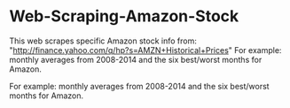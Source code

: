 # Web-Scraping-Amazon-Stock
This web scrapes specific Amazon stock info from: "http://finance.yahoo.com/q/hp?s=AMZN+Historical+Prices" For example: monthly averages from 2008-2014 and the six best/worst months for Amazon.

For example: monthly averages from 2008-2014 and the six best/worst months for Amazon.
